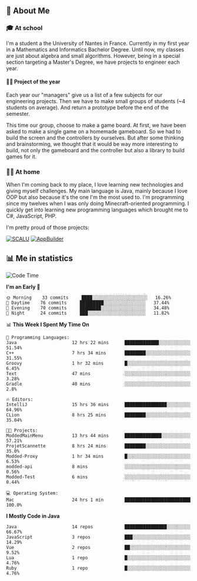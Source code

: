 ## 👀 About Me

### 🎓 At school

I'm a student a the University of Nantes in France. Currently in my first year in a Mathematics and Informatics Bachelor Degree. Until now, my classes are just about algebra and small algorithms. However, being in a special section targeting a Master's Degree, we have projects to engineer each year. 

#### 🔧🔬 Project of the year

Each year our "managers" give us a list of a few subjects for our engineering projects. Then we have to make small groups of students (~4 students on average). And return a prototype before the end of the semester.

This time our group, choose to make a game board. At first, we have been asked to make a single game on a homemade gameboard. So we had to build the screen and the controllers by ourselves. 
But after some thinking and brainstorming, we thought that it would be way more interesting to build, not only the gameboard and the controller but also a library to build games for it.

### 👨‍💻 At home

When I'm coming back to my place, I love learning new technologies and giving myself challenges. My main language is Java, mainly because I love OOP but also because it's the one I'm the most used to. I'm programming since my twelves when I was only doing Minecraft-oriented programming.  I quickly get into learning new programming languages which brought me to C#, JavaScript, PHP. 

I'm pretty proud of those projects:

[![SCALU](https://github-readme-stats.vercel.app/api/pin?username=renardfute&repo=SCALU)](https://github.com/renardfute/scalu)
[![AppBuilder](https://github-readme-stats.vercel.app/api/pin?username=pulsedev2&repo=AppBuilder)](https://github.com/pulsedev2/AppBuilder)

## 📊 Me in statistics
<!--START_SECTION:waka-->
![Code Time](http://img.shields.io/badge/Code%20Time-96%20hrs%2034%20mins-blue)

**I'm an Early 🐤** 

```text
🌞 Morning    33 commits     ████░░░░░░░░░░░░░░░░░░░░░   16.26% 
🌆 Daytime    76 commits     █████████░░░░░░░░░░░░░░░░   37.44% 
🌃 Evening    70 commits     ████████░░░░░░░░░░░░░░░░░   34.48% 
🌙 Night      24 commits     ███░░░░░░░░░░░░░░░░░░░░░░   11.82%

```


📊 **This Week I Spent My Time On** 

```text
💬 Programming Languages: 
Java                     12 hrs 22 mins      █████████████░░░░░░░░░░░░   51.54% 
C++                      7 hrs 34 mins       ████████░░░░░░░░░░░░░░░░░   31.55% 
Groovy                   1 hr 32 mins        █░░░░░░░░░░░░░░░░░░░░░░░░   6.45% 
Text                     47 mins             ░░░░░░░░░░░░░░░░░░░░░░░░░   3.28% 
Gradle                   40 mins             ░░░░░░░░░░░░░░░░░░░░░░░░░   2.8%

🔥 Editors: 
IntelliJ                 15 hrs 36 mins      ████████████████░░░░░░░░░   64.96% 
CLion                    8 hrs 25 mins       ████████░░░░░░░░░░░░░░░░░   35.04%

🐱‍💻 Projects: 
ModdedMainMenu           13 hrs 44 mins      ██████████████░░░░░░░░░░░   57.21% 
ProjetScannette          8 hrs 24 mins       ████████░░░░░░░░░░░░░░░░░   35.0% 
Modded-Proxy             1 hr 34 mins        █░░░░░░░░░░░░░░░░░░░░░░░░   6.53% 
modded-api               8 mins              ░░░░░░░░░░░░░░░░░░░░░░░░░   0.56% 
Modded-Test              6 mins              ░░░░░░░░░░░░░░░░░░░░░░░░░   0.44%

💻 Operating System: 
Mac                      24 hrs 1 min        █████████████████████████   100.0%

```

**I Mostly Code in Java** 

```text
Java                     14 repos            ████████████████░░░░░░░░░   66.67% 
JavaScript               3 repos             ███░░░░░░░░░░░░░░░░░░░░░░   14.29% 
Vue                      2 repos             ██░░░░░░░░░░░░░░░░░░░░░░░   9.52% 
Lua                      1 repo              █░░░░░░░░░░░░░░░░░░░░░░░░   4.76% 
Ruby                     1 repo              █░░░░░░░░░░░░░░░░░░░░░░░░   4.76%

```



<!--END_SECTION:waka-->
